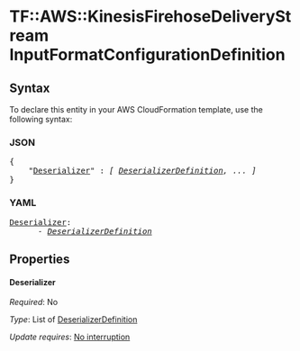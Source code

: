 # TF::AWS::KinesisFirehoseDeliveryStream InputFormatConfigurationDefinition

## Syntax

To declare this entity in your AWS CloudFormation template, use the following syntax:

### JSON

<pre>
{
    "<a href="#deserializer" title="Deserializer">Deserializer</a>" : <i>[ <a href="deserializerdefinition.md">DeserializerDefinition</a>, ... ]</i>
}
</pre>

### YAML

<pre>
<a href="#deserializer" title="Deserializer">Deserializer</a>: <i>
      - <a href="deserializerdefinition.md">DeserializerDefinition</a></i>
</pre>

## Properties

#### Deserializer

_Required_: No

_Type_: List of <a href="deserializerdefinition.md">DeserializerDefinition</a>

_Update requires_: [No interruption](https://docs.aws.amazon.com/AWSCloudFormation/latest/UserGuide/using-cfn-updating-stacks-update-behaviors.html#update-no-interrupt)

